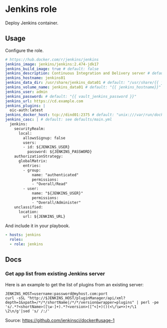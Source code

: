 # Jenkins role

Deploy Jenkins container.

## Usage

Configure the role.

```yml
# https://hub.docker.com/r/jenkins/jenkins
jenkins_image: jenkins/jenkins:2.474-jdk17
jenkins_build_image: true # default: false
jenkins_description: Continuous Integration and Delivery server # default: Jenkins
jenkins_hostname: jenkins01
jenkins_data_dir: /usr/share/jenkins_data01 # default: "/usr/share/{{ jenkins_hostname }}"
jenkins_volume_name: jenkins_data01 # default: "{{ jenkins_hostname}}"
jenkins_user: admin
jenkins_password: # default: "{{ vault_jenkins_password }}"
jenkins_url: https://cd.example.com
jenkins_plugins: |
  oic-auth:latest
jenkins_docker_host: tcp://dind01:2375 # default: "unix:///var/run/docker.sock"
jenkins_casc: | # default: see defaults/main.yml
  jenkins:
    securityRealm:
      local:
        allowsSignup: false
        users:
        - id: ${JENKINS_USER}
          password: ${JENKINS_PASSWORD}
    authorizationStrategy:
      globalMatrix:
        entries:
        - group:
            name: "authenticated"
            permissions:
            - "Overall/Read"
        - user:
            name: "${JENKINS_USER}"
            permissions:
            - "Overall/Administer"
    unclassified:
      location:
        url: ${JENKINS_URL}
```

And include it in your playbook.

```yml
- hosts: jenkins
  roles:
  - role: jenkins
```

## Docs

### Get app list from existing Jenkins server

Here is an example to get the list of plugins from an existing server:

```
JENKINS_HOST=username:password@myhost.com:port
curl -sSL "http://$JENKINS_HOST/pluginManager/api/xml?depth=1&xpath=/*/*/shortName|/*/*/version&wrapper=plugins" | perl -pe 's/.*?<shortName>([\w-]+).*?<version>([^<]+)()(<\/\w+>)+/\1 \2\n/g'|sed 's/ /:/'
```

Source: <https://github.com/jenkinsci/docker#usage-1>
